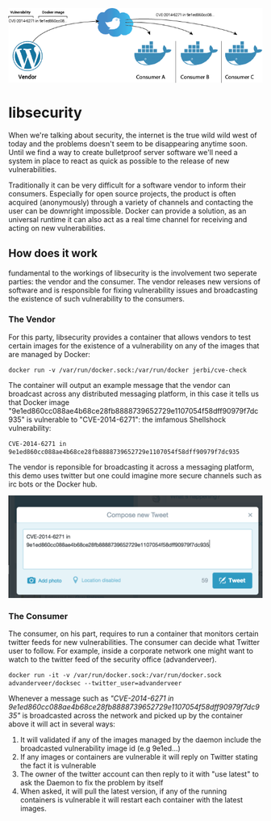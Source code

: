 ![Timeglass Screenshot](/overview.png?raw=true "Timeglass Screenshot")


# libsecurity

When we're talking about security, the internet is the true wild wild west of today and the problems doesn't seem to be disappearing anytime soon. Until we find a way to create bulletproof server software we'll need a system in place to react as quick as possible to the release of new vulnerabilities. 

Traditionally it can be very difficult for a software vendor to inform their consumers. Especially for open source projects, the product is often acquired (anonymously) through a variety of channels and contacting the user can be downright impossible. Docker can provide a solution, as an universal runtime it can also act as a real time channel for receiving and acting on new vulnerabilities.

## How does it work
fundamental to the workings of libsecurity is the involvement two seperate parties: the vendor and the consumer. The vendor releases new versions of software and is responsible for fixing vulnerability issues and broadcasting the existence of such vulnerability to the consumers. 

### The Vendor

For this party, libsecurity provides a container that allows vendors to test certain images for the existence of a vulnerability on any of the images that are managed by Docker:

```
docker run -v /var/run/docker.sock:/var/run/docker jerbi/cve-check
```

The container will output an example message that the vendor can broadcast across any distributed messaging platform, in this case it tells us that Docker image "9e1ed860cc088ae4b68ce28fb8888739652729e1107054f58dff90979f7dc935" is vulnerable to "CVE-2014-6271": the imfamous Shellshock vulnerability:

```
CVE-2014-6271 in 9e1ed860cc088ae4b68ce28fb8888739652729e1107054f58dff90979f7dc935
```

The vendor is reponsible for broadcasting it across a messaging platform, this demo uses twitter but one could imagine more secure channels such as irc bots or the Docker hub.

![Timeglass Screenshot](/screenshot.png?raw=true "Timeglass Screenshot")

### The Consumer
The consumer, on his part, requires to run a container that monitors certain twitter feeds for new vulnerabilities. The consumer can decide what Twitter user to follow. For example, inside a corporate network one might want to watch to the twitter feed of the security office (advanderveer).

```
docker run -it -v /var/run/docker.sock:/var/run/docker.sock advanderveer/docksec --twitter_user=advanderveer
```

Whenever a message such as _"CVE-2014-6271 in 9e1ed860cc088ae4b68ce28fb8888739652729e1107054f58dff90979f7dc935"_ is broadcasted across the network and picked up by the container above it will act in several ways:

1. It will validated if any of the images managed by the daemon include the broadcasted vulnerability image id (e.g 9e1ed...)
2. If any images or containers are vulnerable it will reply on Twitter stating the fact it is vulnerable
3. The owner of the twitter account can then reply to it with "use latest" to ask the Daemon to fix the problem by itself
2. When asked, it will pull the latest version, if any of the running containers is vulnerable it will restart each container with the latest images. 

